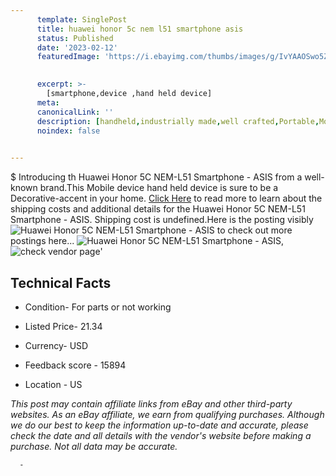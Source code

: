 ```yaml
---
      template: SinglePost
      title: huawei honor 5c nem l51 smartphone asis
      status: Published
      date: '2023-02-12'
      featuredImage: 'https://i.ebayimg.com/thumbs/images/g/IvYAAOSwo5Zi6VXv/s-l225.jpg'
       

      excerpt: >-
        [smartphone,device ,hand held device]
      meta:
      canonicalLink: ''
      description: [handheld,industrially made,well crafted,Portable,Mobile,Compact,Convenient,Lightweight,Maneuverable,Man-portable,Miniature,Carriable,Hand-held,Light,Holdable,Transportable,Mobile device,Pocket-sized,On-the-go,Wireless,Cordless,Compact size,Convenient size, smartphone,device ,hand held device]
      noindex: false
      

---
```

$
      Introducing th Huawei Honor 5C NEM-L51 Smartphone - ASIS from a well-known brand.This Mobile device hand held device is sure to be a Decorative-accent in your home. [Click Here](https://www.ebay.com/itm/144645730084?hash=item21ad8eaf24%3Ag%3AIvYAAOSwo5Zi6VXv&mkevt=1&mkcid=1&mkrid=711-53200-19255-0&campid=%253CePNCampaignId%253E&customid=%253CreferenceId%253E&toolid=10049) to read more to learn about the shipping costs and additional details for the Huawei Honor 5C NEM-L51 Smartphone - ASIS. Shipping cost is undefined.Here is the posting visibly ![Huawei Honor 5C NEM-L51 Smartphone - ASIS](https://i.ebayimg.com/thumbs/images/g/IvYAAOSwo5Zi6VXv/s-l225.jpg) to check out more postings here... ![Huawei Honor 5C NEM-L51 Smartphone - ASIS](https://i.ebayimg.com/images/g/IvYAAOSwo5Zi6VXv/s-l1600.jpg), ![check vendor page](https://origin-galleryplus.ebayimg.com/ws/web/144645730084_2_0_1/225x225.jpg,https://origin-galleryplus.ebayimg.com/ws/web/144645730084_3_0_1/225x225.jpg,https://origin-galleryplus.ebayimg.com/ws/web/144645730084_4_0_1/225x225.jpg,https://origin-galleryplus.ebayimg.com/ws/web/144645730084_5_0_1/225x225.jpg)'

      

 ## Technical Facts 



     
      

 - Condition- For parts or not working 


      

 - Listed Price- 21.34 


      

 - Currency- USD 


      

 - Feedback score - 15894 


      

 - Location - US 


      
      

 *_This post may contain affiliate links from eBay and other third-party websites. As an eBay affiliate, we earn from qualifying purchases. Although we do our best to keep the information up-to-date and accurate, please check the date and all details with the vendor's website before making a purchase. Not all data may be accurate._*




      -
